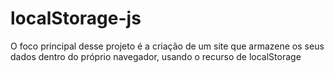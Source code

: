 # localStorage-js
O foco principal desse projeto é a criação de um site que armazene os seus dados dentro do próprio navegador, usando o recurso de localStorage
